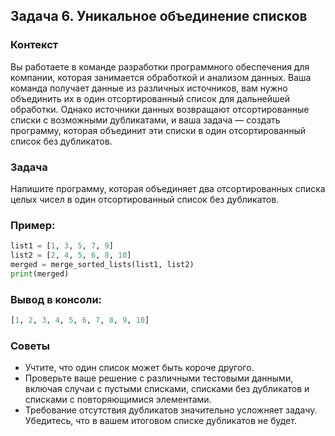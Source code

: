 ## Задача 6. Уникальное объединение списков
### Контекст
Вы работаете в команде разработки программного обеспечения для компании, которая занимается обработкой и анализом данных. Ваша команда получает данные из различных источников, вам нужно объединить их в один отсортированный список для дальнейшей обработки. Однако источники данных возвращают отсортированные списки с возможными дубликатами, и ваша задача — создать программу, которая объединит эти списки в один отсортированный список без дубликатов.

### Задача
Напишите программу, которая объединяет два отсортированных списка целых чисел в один отсортированный список без дубликатов.

### Пример:
```python
list1 = [1, 3, 5, 7, 9]
list2 = [2, 4, 5, 6, 8, 10]
merged = merge_sorted_lists(list1, list2)
print(merged)
```
### Вывод в консоли:
```python
[1, 2, 3, 4, 5, 6, 7, 8, 9, 10]
```
### Советы
- Учтите, что один список может быть короче другого.
- Проверьте ваше решение с различными тестовыми данными, включая случаи с пустыми списками, списками без дубликатов и списками с 
  повторяющимися элементами.
- Требование отсутствия дубликатов значительно усложняет задачу. Убедитесь, что в вашем итоговом списке дубликатов не будет.


